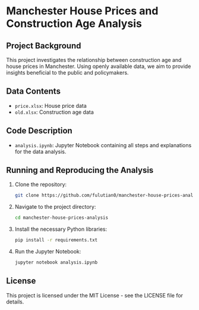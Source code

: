 # Manchester House Prices and Construction Age Analysis

## Project Background
This project investigates the relationship between construction age and house prices in Manchester. Using openly available data, we aim to provide insights beneficial to the public and policymakers.

## Data Contents
- `price.xlsx`: House price data
- `old.xlsx`: Construction age data

## Code Description
- `analysis.ipynb`: Jupyter Notebook containing all steps and explanations for the data analysis.

## Running and Reproducing the Analysis
1. Clone the repository:
    ```bash
    git clone https://github.com/fulutian0/manchester-house-prices-analysis.git
    ```
2. Navigate to the project directory:
    ```bash
    cd manchester-house-prices-analysis
    ```
3. Install the necessary Python libraries:
    ```bash
    pip install -r requirements.txt
    ```
4. Run the Jupyter Notebook:
    ```bash
    jupyter notebook analysis.ipynb
    ```

## License
This project is licensed under the MIT License - see the LICENSE file for details.
